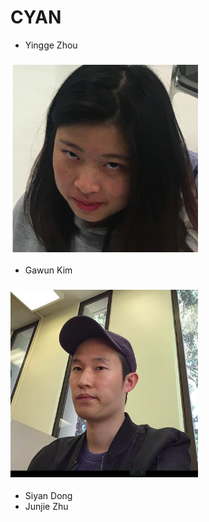 # CYAN 
- Yingge Zhou
### <img src="member_pictures/jessica.png" width="300" height="300"> 

- Gawun Kim 

### <img src="member_pictures/gawun.png" width="300" height="300"> 

- Siyan Dong
- Junjie Zhu
